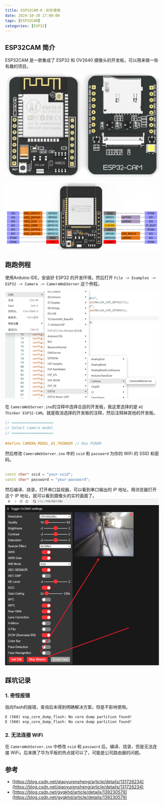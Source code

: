 ```yaml
---
title: ESP32CAM-0：初步使用
date: 2024-10-30 17:00:00
tags: [ESP32CAM]
categories: [ESP32]
---
```

## ESP32CAM 简介

ESP32CAM 是一款集成了 ESP32 和 OV2640 摄像头的开发板，可以用来做一些有趣的项目。

![外观](ESP32CAM-0：初步使用/1730278953995.png)

![引脚](ESP32CAM-0：初步使用/1730278982139.png)

## 跑跑例程

使用Arduino IDE，安装好 ESP32 的开发环境，然后打开 `File -> Examples -> ESP32 -> Camera -> CameraWebServer` 这个例程。

![例程](ESP32CAM-0：初步使用/1730279139088.png)

在 `CameraWebServer.ino`的注释中选择合适的开发板，我这里选择的是 `AI Thinker ESP32-CAM`。就是取消选择的开发板的注释，然后注释掉其他的开发板。

```cpp
// ===================
// Select camera model
// ===================

#define CAMERA_MODEL_AI_THINKER // Has PSRAM
```

然后修改 `CameraWebServer.ino` 中的 `ssid` 和 `password` 为你的 WiFi 的 SSID 和密码。

```cpp

const char* ssid = "your-ssid";
const char* password = "your-password";

```

然后编译、烧录，打开串口监视器，可以看到串口输出的 IP 地址，用浏览器打开这个 IP 地址，就可以看到摄像头的实时画面了。
![结果](ESP32CAM-0：初步使用/1730279321333.png)

## 踩坑记录

### 1. 奇怪报错

指向flash的报错，查询后未得到明确解决方案，但是不影响使用。

```console
E (568) esp_core_dump_flash: No core dump partition found!
E (568) esp_core_dump_flash: No core dump partition found!
```

### 2. 无法连接 WiFi

在 `CameraWebServer.ino` 中修改 `ssid` 和 `password` 后，编译、烧录，但是无法连接 WiFi，后来换了华为平板的热点就可以了，可能是公司路由器的问题。

## 参考

- [https://blog.csdn.net/qiaoyurensheng/article/details/131726234](https://blog.csdn.net/qiaoyurensheng/article/details/131726234)
- [https://blog.csdn.net/gygkhd/article/details/139230579](https://blog.csdn.net/gygkhd/article/details/139230579)
